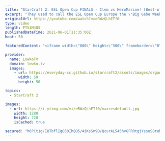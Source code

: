 ```yaml
---
title: "StarCraft 2: ESL Open Cup FINALS - Clem vs HeroMarine! (Best-of-5)"
excerpt: "They used to call the ESL Open Cup Europe the \"Big Gabe Weekly\" because HeroMarine won all of them. However Clem has recently been giving him a run for his money in StarCraft 2.  Support my work on Patreon: http://www.patreon.com/lowkotv Become a YouTube member: https://lowko.tv/join  My second channel:"
originalUrl: https://youtube.com/watch?v=eRWzQLhETf0
type: video
length: PT51M48S
publishedDateTime: 2021-06-01T11:35:00Z
heat: 50

featuredContent: "<iframe width=\"800\" height=\"500\" frameborder=\"0\" src=\"https://www.youtube.com/embed/eRWzQLhETf0\" allow=\"accelerometer; autoplay; encrypted-media; gyroscope; picture-in-picture\" allowfullscreen></iframe>"

provider:
  name: LowkoTV
  domain: lowko.tv
  images:
    - url: https://everyday-cc.github.io/starcraft2/assets/images/organizations/lowko.tv-50x50.jpg
      width: 50
      height: 50

topics:
  - StarCraft 2

images:
  - url: https://i.ytimg.com/vi/eRWzQLhETf0/maxresdefault.jpg
    width: 1280
    height: 720
    isCached: true

secured: "h6PCt1g/I8TbflIgO30IhQO5/4iKsSn9D/QcurAL545hvGFRRtgjYssuS8rubPnvfQ6j7TZKjQMCCfdKMNc1WP5S6TQq5w6VS6ardQ4uCBVjgoa0snHiT0yY9ePpfKpkKfQ0l/BB0TY3NobCF8DUpWKnIBEehqKup489AzjeiykWT63cVw+7XOkn+0bzFfUlJdGbUrdtxTzjChYqG7qRrNia5C+MZArTN90QGM8czk8HkCph10xK/HMXGXFvweblTXws3+hIRDPShpxNoKrsiLEcCpAPHXQysDwT/Mu9LWEZAI5CzzuRFqZ9A9T5GiTL0OLvK8bx7EyI7lEjS6ch7Ce7Yx2B8y3pT2NoyyLyOTTFL1BqgSrQZvSemt1gKWDn3DkTF9jHsYNYwBP90yFUoMoytHVGbD+J7dlDN2VfHsA=;SQ019spkcChXzZd1s+k6iA=="
---
```


